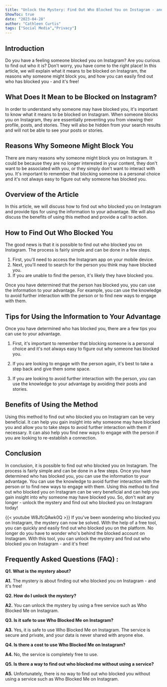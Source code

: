 ```yaml
---
title: "Unlock the Mystery: Find Out Who Blocked You on Instagram - and It's Free!"
ShowToc: true 
date: "2023-04-28"
author: "Cathleen Curtis" 
tags: ["Social Media","Privacy"]
---
```

## Introduction
Do you have a feeling someone blocked you on Instagram? Are you curious to find out who it is? Don't worry, you have come to the right place! In this article, we will explain what it means to be blocked on Instagram, the reasons why someone might block you, and how you can easily find out who has blocked you - and it's free! 

## What Does It Mean to be Blocked on Instagram?
In order to understand why someone may have blocked you, it's important to know what it means to be blocked on Instagram. When someone blocks you on Instagram, they are essentially preventing you from viewing their profile, posts, and stories. They will also be hidden from your search results and will not be able to see your posts or stories.

## Reasons Why Someone Might Block You
There are many reasons why someone might block you on Instagram. It could be because they are no longer interested in your content, they don't want to be associated with you, or they simply don't want to interact with you. It's important to remember that blocking someone is a personal choice and it's not always easy to figure out why someone has blocked you. 

## Overview of the Article
In this article, we will discuss how to find out who blocked you on Instagram and provide tips for using the information to your advantage. We will also discuss the benefits of using this method and provide a call to action. 

## How to Find Out Who Blocked You
The good news is that it is possible to find out who blocked you on Instagram. The process is fairly simple and can be done in a few steps. 

1. First, you'll need to access the Instagram app on your mobile device. 
2. Next, you'll need to search for the person you think may have blocked you. 
3. If you are unable to find the person, it's likely they have blocked you. 

Once you have determined that the person has blocked you, you can use the information to your advantage. For example, you can use the knowledge to avoid further interaction with the person or to find new ways to engage with them. 

## Tips for Using the Information to Your Advantage
Once you have determined who has blocked you, there are a few tips you can use to your advantage. 

1. First, it's important to remember that blocking someone is a personal choice and it's not always easy to figure out why someone has blocked you. 

2. If you are looking to engage with the person again, it's best to take a step back and give them some space. 

3. If you are looking to avoid further interaction with the person, you can use the knowledge to your advantage by avoiding their posts and stories. 

## Benefits of Using the Method
Using this method to find out who blocked you on Instagram can be very beneficial. It can help you gain insight into why someone may have blocked you and allow you to take steps to avoid further interaction with them if necessary. It can also help you find new ways to engage with the person if you are looking to re-establish a connection. 

## Conclusion
In conclusion, it is possible to find out who blocked you on Instagram. The process is fairly simple and can be done in a few steps. Once you have determined who has blocked you, you can use the information to your advantage. You can use the knowledge to avoid further interaction with the person or to find new ways to engage with them. Using this method to find out who blocked you on Instagram can be very beneficial and can help you gain insight into why someone may have blocked you. So, don't wait any longer - unlock the mystery and find out who blocked you on Instagram today!

{{< youtube W8JfcQAwk0Q >}} 
If you've been wondering who blocked you on Instagram, the mystery can now be solved. With the help of a free tool, you can quickly and easily find out who blocked you on the platform. No longer do you have to wonder who's behind the blocked account on Instagram. With this tool, you can unlock the mystery and find out who blocked you on Instagram - and it's free!

## Frequently Asked Questions (FAQ) :
**Q1. What is the mystery about?**

**A1.** The mystery is about finding out who blocked you on Instagram - and it's free!

**Q2. How do I unlock the mystery?**

**A2.** You can unlock the mystery by using a free service such as Who Blocked Me on Instagram.

**Q3. Is it safe to use Who Blocked Me on Instagram?**

**A3.** Yes, it is safe to use Who Blocked Me on Instagram. The service is secure and private, and your data is never shared with anyone else.

**Q4. Is there a cost to use Who Blocked Me on Instagram?**

**A4.** No, the service is completely free to use.

**Q5. Is there a way to find out who blocked me without using a service?**

**A5.** Unfortunately, there is no way to find out who blocked you without using a service such as Who Blocked Me on Instagram.


